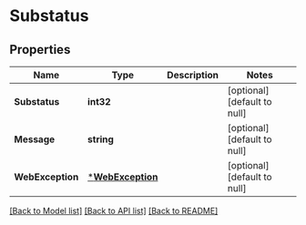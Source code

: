 # Substatus

## Properties
Name | Type | Description | Notes
------------ | ------------- | ------------- | -------------
**Substatus** | **int32** |  | [optional] [default to null]
**Message** | **string** |  | [optional] [default to null]
**WebException** | [***WebException**](WebException.md) |  | [optional] [default to null]

[[Back to Model list]](../README.md#documentation-for-models) [[Back to API list]](../README.md#documentation-for-api-endpoints) [[Back to README]](../README.md)


